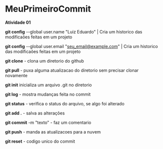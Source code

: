 # **MeuPrimeiroCommit**
**Atividade 01**


**git config** --global user.name "Luiz Eduardo"            | Cria um historico das modificaões feitas em um projeto

**git config** --global user.email "seu_email@example.com"  |  Cria um historico das modificaões feitas em um projeto


**git clone** - clona um diretorio do github

**git pull** - puxa alguma atualizacao do diretorio sem precisar clonar novamente

**git init** inicializa um arquivo .git no diretorio

**git log** - mostra mudanças feita no commit

**git status** - verifica o status do arquivo, se algo foi alterado

**git add .** - salva as alterações 

**git commit** -m "texto" - faz um comentario 


**git push** - manda as atualizacoes para a nuvem

**git reset** - codigo unico do commit  